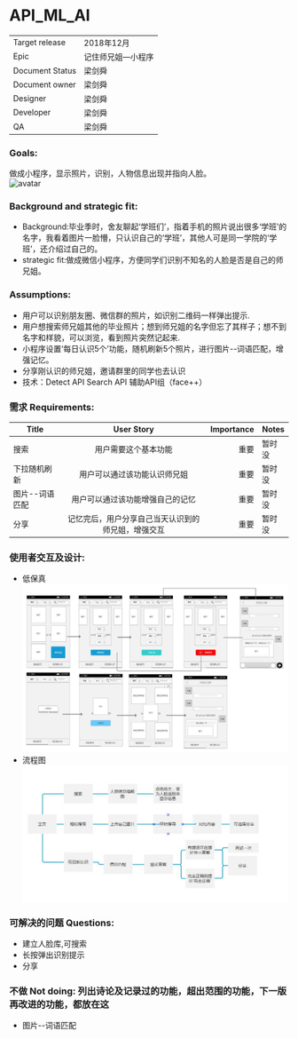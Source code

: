 ﻿# API_ML_AI
 |||
 |--|--|
 |Target release|2018年12月|
 |Epic|记住师兄姐—小程序|
 |Document Status|梁剑舜|
 |Document owner|梁剑舜|
 |Designer|梁剑舜|
 |Developer|梁剑舜|
 |QA|梁剑舜|

### Goals: 
做成小程序，显示照片，识别，人物信息出现并指向人脸。<Br/>
![avatar](https://img-blog.csdn.net/20180610090434684)<Br/> 
### Background and strategic fit: 
- Background:毕业季时，舍友聊起‘学班们’，指着手机的照片说出很多‘学班’的名字，我看着图片一脸懵，只认识自己的‘学班’，其他人可是同一学院的‘学班’，还介绍过自己的。<Br/> 
- strategic fit:做成微信小程序，方便同学们识别不知名的人脸是否是自己的师兄姐。<Br/> 
### Assumptions: 
- 用户可以识别朋友圈、微信群的照片，如识别二维码一样弹出提示.
- 用户想搜索师兄姐其他的毕业照片；想到师兄姐的名字但忘了其样子；想不到名字和样貌，可以浏览，看到照片突然记起来.
- 小程序设置‘每日认识5个’功能，随机刷新5个照片，进行图片--词语匹配，增强记忆。
- 分享刚认识的师兄姐，邀请群里的同学也去认识
- 技术：Detect API Search API 辅助API组（face++）<Br/> 
### 需求 Requirements: 
|Title|User Story|Importance|Notes|
|--|:--:|--:|--|
|搜索|用户需要这个基本功能|重要|暂时没|
|下拉随机刷新|用户可以通过该功能认识师兄姐|重要|暂时没|
|图片--词语匹配|用户可以通过该功能增强自己的记忆|重要|暂时没|
|分享|记忆完后，用户分享自己当天认识到的师兄姐，增强交互|重要|暂时没|
### 使用者交互及设计:
- 低保真
![avatar](https://github.com/jsyucker/API_ML_AI/blob/master/API_Axure.jpg)<Br/>  
- 流程图
![avatar](https://github.com/jsyucker/API_ML_AI/blob/master/API_Flow%20chart.jpg)
### 可解决的问题 Questions: 
-	建立人脸库,可搜索
-	长按弹出识别提示
- 分享<Br/> 
### 不做 Not doing: 列出诗论及记录过的功能，超出范围的功能，下一版再改进的功能，都放在这
-	图片--词语匹配<Br/> 

